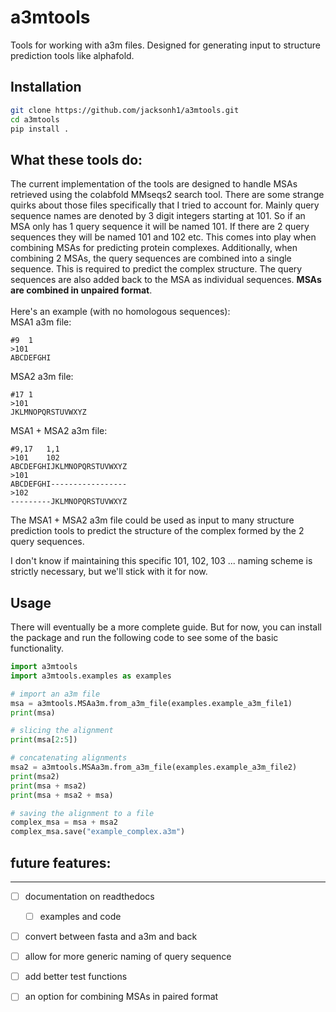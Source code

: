 # a3mtools

Tools for working with a3m files. Designed for generating input to structure prediction tools like alphafold.

## Installation

```bash
git clone https://github.com/jacksonh1/a3mtools.git
cd a3mtools
pip install .
```

## What these tools do:

The current implementation of the tools are designed to handle MSAs retrieved using the colabfold MMseqs2 search tool. There are some strange quirks about those files specifically that I tried to account for. Mainly query sequence names are denoted by 3 digit integers starting at 101. So if an MSA only has 1 query sequence it will be named 101. If there are 2 query sequences they will be named 101 and 102 etc. This comes into play when combining MSAs for predicting protein complexes. Additionally, when combining 2 MSAs, the query sequences are combined into a single sequence. This is required to predict the complex structure. The query sequences are also added back to the MSA as individual sequences. **MSAs are combined in unpaired format**.<br>
<br>
Here's an example (with no homologous sequences):
<br>
MSA1 a3m file:
```
#9	1
>101
ABCDEFGHI
```
MSA2 a3m file:
```
#17	1
>101
JKLMNOPQRSTUVWXYZ
```
MSA1 + MSA2 a3m file:
```
#9,17   1,1
>101    102
ABCDEFGHIJKLMNOPQRSTUVWXYZ
>101
ABCDEFGHI-----------------
>102
---------JKLMNOPQRSTUVWXYZ
```
The MSA1 + MSA2 a3m file could be used as input to many structure prediction tools to predict the structure of the complex formed by the 2 query sequences. <br>

I don't know if maintaining this specific 101, 102, 103 ... naming scheme is strictly necessary, but we'll stick with it for now. <br>

## Usage
There will eventually be a more complete guide. But for now, you can install the package and run the following code to see some of the basic functionality. <br>


```python
import a3mtools
import a3mtools.examples as examples

# import an a3m file
msa = a3mtools.MSAa3m.from_a3m_file(examples.example_a3m_file1)
print(msa)

# slicing the alignment
print(msa[2:5])

# concatenating alignments
msa2 = a3mtools.MSAa3m.from_a3m_file(examples.example_a3m_file2)
print(msa2)
print(msa + msa2)
print(msa + msa2 + msa)

# saving the alignment to a file
complex_msa = msa + msa2
complex_msa.save("example_complex.a3m")
```

## future features:
---
- [ ] documentation on readthedocs
  - [ ] examples and code
- [ ] convert between fasta and a3m and back
- [ ] allow for more generic naming of query sequence
- [ ] add better test functions
- [ ] an option for combining MSAs in paired format

